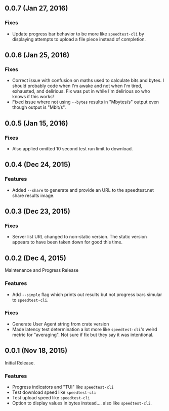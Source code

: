 ## 0.0.7 (Jan 27, 2016)

### Fixes

* Update progress bar behavior to be more like `speedtest-cli` by displaying
  attempts to upload a file piece instead of completion.

## 0.0.6 (Jan 25, 2016)

### Fixes

* Correct issue with confusion on maths used to calculate bits and bytes. I
  should probably code when I'm awake and not when I'm tired, exhausted, and
  delirious. Fix was put in while I'm delirious so who knows if this works!
* Fixed issue where not using `--bytes` results in "Mbytes/s" output even
  though output is "Mbit/s".

## 0.0.5 (Jan 15, 2016)

### Fixes

* Also applied omitted 10 second test run limit to download.

## 0.0.4 (Dec 24, 2015)

### Features

* Added `--share` to generate and provide an URL to the speedtest.net share
  results image.

## 0.0.3 (Dec 23, 2015)

### Fixes

* Server list URL changed to non-static version. The static version appears to
  have been taken down for good this time.


## 0.0.2 (Dec 4, 2015)

Maintenance and Progress Release

### Features

* Add `--simple` flag which prints out results but not progress bars simular to
  `speedtest-cli`.

### Fixes

* Generate User Agent string from crate version
* Made latency test determination a lot more like `speedtest-cli`'s weird
  metric for "averaging". Not sure if fix but they say it was intentional.


## 0.0.1 (Nov 18, 2015)

Initial Release.

### Features

* Progress indicators and "TUI" like `speedtest-cli`
* Test download speed like `speedtest-cli`
* Test upload speed like `speedtest-cli`
* Option to display values in bytes instead.... also like `speedtest-cli`.
